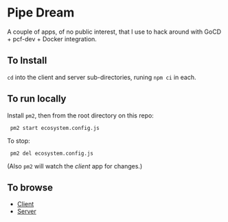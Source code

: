 # Pipe Dream

A couple of apps, of no public interest, that I use to hack around with GoCD + pcf-dev + Docker integration.

## To Install

`cd` into the client and server sub-directories, runing `npm ci` in each.

## To run locally

Install `pm2`, then from the root directory on this repo:

` pm2 start ecosystem.config.js`

To stop:

` pm2 del ecosystem.config.js`

(Also `pm2` will watch the *client* app for changes.)

## To browse

- [Client](http://localhost:5400/)
- [Server](http://localhost:5401/)
